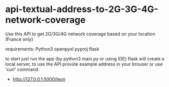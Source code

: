 # api-textual-address-to-2G-3G-4G-network-coverage
Use this API to get 2G/3G/4G network coverage based on your location (France only)


requirements:
Python3
openpyxl
pyproj
flask

to start just run the app (by python3 main.py or using IDE)
flask will create a local server, to use the API provide example address in your brouser or use 'curl' command:

- http://127.0.0.1:5000/leon
